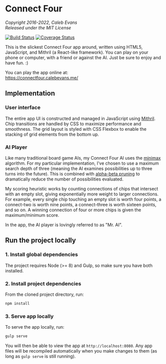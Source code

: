# Connect Four

*Copyright 2016-2022, Caleb Evans*  
*Released under the MIT License*

[![Build Status](https://app.travis-ci.com/caleb531/connect-four.svg?branch=master)](https://app.travis-ci.com/caleb531/connect-four)
[![Coverage Status](https://coveralls.io/repos/github/caleb531/connect-four/badge.svg?branch=master)](https://coveralls.io/github/caleb531/connect-four?branch=master)

This is the slickest Connect Four app around, written using HTML5, JavaScript,
and Mithril (a React-like framework). You can play on your phone or computer,
with a friend or against the AI. Just be sure to enjoy and have fun. :)

You can play the app online at:  
https://connectfour.calebevans.me/

## Implementation

### User interface

The entire app UI is constructed and managed in JavaScript using
[Mithril][mithril]. Chip transitions are handled by CSS to maximize performance
and smoothness. The grid layout is styled with CSS Flexbox to enable the
stacking of grid elements from the bottom up.

[mithril]: http://mithril.js.org/

### AI Player

Like many traditional board game AIs, my Connect Four AI uses the
[minimax][minimax] algorithm. For my particular implementation, I've chosen to
use a maximum search depth of three (meaning the AI examines possibilities up to
three turns into the future). This is combined with [alpha-beta pruning][abp] to
dramatically reduce the number of possibilities evaluated.

My scoring heuristic works by counting connections of chips that intersect with
an empty slot, giving exponentially more weight to larger connections. For
example, every single chip touching an empty slot is worth four points, a
connect-two is worth nine points, a connect-three is worth sixteen points, and
so on. A winning connection of four or more chips is given the maximum/minimum
score.

In the app, the AI player is lovingly referred to as "Mr. AI".

[minimax]: https://en.wikipedia.org/wiki/Minimax
[abp]: https://en.wikipedia.org/wiki/Alpha%E2%80%93beta_pruning

## Run the project locally

### 1. Install global dependencies

The project requires Node (>= 8) and Gulp, so make sure you have both installed.

### 2. Install project dependencies

From the cloned project directory, run:

```bash
npm install
```

### 3. Serve app locally

To serve the app locally, run:

```bash
gulp serve
```

You will then be able to view the app at `http://localhost:8080`. Any app files
will be recompiled automatically when you make changes to them (as long as `gulp
serve` is still running).

